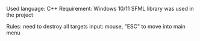 Used language: C++
Requirement: Windows 10/11
SFML library was used in the project

Rules: need to destroy all targets
input: mouse, "ESC" to move into main menu
